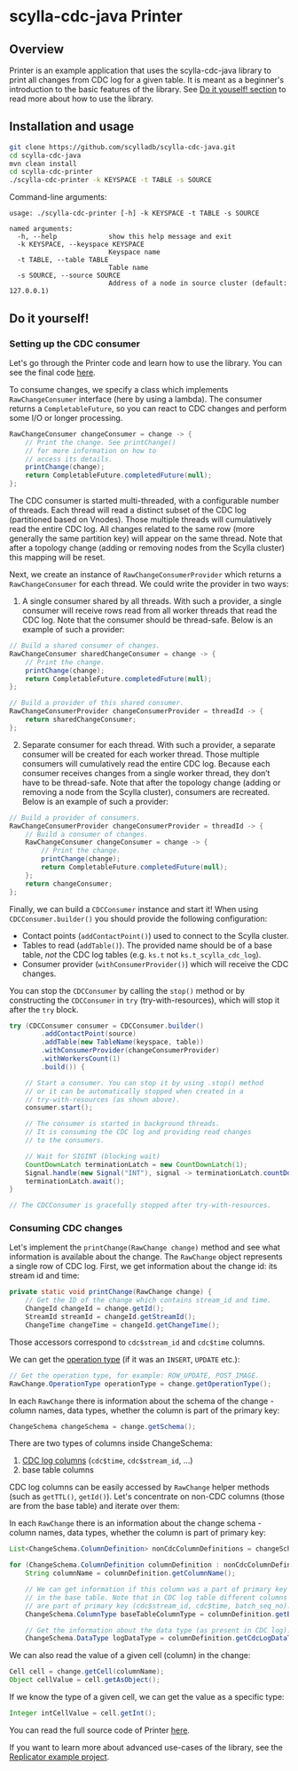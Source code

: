 # scylla-cdc-java Printer

## Overview

Printer is an example application that uses the scylla-cdc-java library to print all changes from CDC log for a given table. It is meant as a beginner's introduction to the basic features of the library. See [Do it youself! section](#do-it-yourself) to read more about how to use the library.

## Installation and usage
```bash
git clone https://github.com/scylladb/scylla-cdc-java.git
cd scylla-cdc-java
mvn clean install
cd scylla-cdc-printer
./scylla-cdc-printer -k KEYSPACE -t TABLE -s SOURCE
```

Command-line arguments:
```
usage: ./scylla-cdc-printer [-h] -k KEYSPACE -t TABLE -s SOURCE

named arguments:
  -h, --help             show this help message and exit
  -k KEYSPACE, --keyspace KEYSPACE
                         Keyspace name
  -t TABLE, --table TABLE
                         Table name
  -s SOURCE, --source SOURCE
                         Address of a node in source cluster (default: 127.0.0.1)
```

## Do it yourself!

### Setting up the CDC consumer
Let's go through the Printer code and learn how to use the library. You can see the final code [here](src/main/java/com/scylladb/cdc/printer/Main.java).

To consume changes, we specify a class which implements `RawChangeConsumer` interface (here by using a lambda). The consumer returns a `CompletableFuture`, so you can react to CDC changes and perform some I/O or longer processing.

```java
RawChangeConsumer changeConsumer = change -> {
    // Print the change. See printChange()
    // for more information on how to
    // access its details.
    printChange(change);
    return CompletableFuture.completedFuture(null);
};
```

The CDC consumer is started multi-threaded, with a configurable number of threads. Each thread will read a distinct subset of the CDC log (partitioned based on Vnodes). Those multiple threads will cumulatively read the entire CDC log. All changes related to the same row (more generally the same partition key) will appear on the same thread. Note that after a topology change (adding or removing nodes from the Scylla cluster) this mapping will be reset.

Next, we create an instance of `RawChangeConsumerProvider` which returns a `RawChangeConsumer` for each thread. We could write the provider in two ways:

1. A single consumer shared by all threads. With such a provider, a single consumer will receive rows read from all worker threads that read the CDC log. Note that the consumer should be thread-safe. Below is an example of such a provider:
```java
// Build a shared consumer of changes.
RawChangeConsumer sharedChangeConsumer = change -> {
    // Print the change. 
    printChange(change);
    return CompletableFuture.completedFuture(null);
};

// Build a provider of this shared consumer. 
RawChangeConsumerProvider changeConsumerProvider = threadId -> {
    return sharedChangeConsumer;
};
```

2. Separate consumer for each thread. With such a provider, a separate consumer will be created for each worker thread. Those multiple consumers will cumulatively read the entire CDC log. Because each consumer receives changes from a single worker thread, they don’t have to be thread-safe. Note that after the topology change (adding or removing a node from the Scylla cluster), consumers are recreated. Below is an example of such a provider:
```java
// Build a provider of consumers. 
RawChangeConsumerProvider changeConsumerProvider = threadId -> {
    // Build a consumer of changes.
    RawChangeConsumer changeConsumer = change -> {
        // Print the change. 
        printChange(change);
        return CompletableFuture.completedFuture(null);
    };
    return changeConsumer;
};
```

Finally, we can build a `CDCConsumer` instance and start it! When using `CDCConsumer.builder()` you should provide the following configuration:
- Contact points (`addContactPoint()`) used to connect to the Scylla cluster.
- Tables to read (`addTable()`). The provided name should be of a base table, *not* the CDC log tables (e.g. `ks.t` not `ks.t_scylla_cdc_log`).
- Consumer provider (`withConsumerProvider()`) which will receive the CDC changes.

You can stop the `CDCConsumer` by calling the `stop()` method or by constructing the `CDCConsumer` in `try` (try-with-resources), which will stop it after the `try` block.

```java
try (CDCConsumer consumer = CDCConsumer.builder()
        .addContactPoint(source)
        .addTable(new TableName(keyspace, table))
        .withConsumerProvider(changeConsumerProvider)
        .withWorkersCount(1)
        .build()) {

    // Start a consumer. You can stop it by using .stop() method
    // or it can be automatically stopped when created in a
    // try-with-resources (as shown above).
    consumer.start();

    // The consumer is started in background threads.
    // It is consuming the CDC log and providing read changes
    // to the consumers.

    // Wait for SIGINT (blocking wait)
    CountDownLatch terminationLatch = new CountDownLatch(1);
    Signal.handle(new Signal("INT"), signal -> terminationLatch.countDown());
    terminationLatch.await();
}

// The CDCConsumer is gracefully stopped after try-with-resources.
```

### Consuming CDC changes

Let's implement the `printChange(RawChange change)` method and see what information is available about the change. The `RawChange` object represents a single row of CDC log. First, we get information about the change id: its stream id and time:

```java
private static void printChange(RawChange change) {
    // Get the ID of the change which contains stream_id and time.
    ChangeId changeId = change.getId();
    StreamId streamId = changeId.getStreamId();
    ChangeTime changeTime = changeId.getChangeTime();
```

Those accessors correspond to `cdc$stream_id` and `cdc$time` columns.

We can get the [operation type](https://docs.scylladb.com/using-scylla/cdc/cdc-log-table/#operation-column) (if it was an `INSERT`, `UPDATE` etc.):

```java
// Get the operation type, for example: ROW_UPDATE, POST_IMAGE.
RawChange.OperationType operationType = change.getOperationType();
```

In each `RawChange` there is information about the schema of the change - column names, data types, whether the column is part of the primary key:

```java
ChangeSchema changeSchema = change.getSchema();
```

There are two types of columns inside ChangeSchema:
1. [CDC log columns](https://docs.scylladb.com/using-scylla/cdc/cdc-log-table/) (`cdc$time`, `cdc$stream_id`, ...)
2. base table columns

CDC log columns can be easily accessed by `RawChange` helper methods (such as `getTTL()`, `getId()`). Let's concentrate on non-CDC columns (those are from the base table) and iterate over them:


In each `RawChange` there is an information about the change schema - column names, data types, whether the column is part of primary key:

```java
List<ChangeSchema.ColumnDefinition> nonCdcColumnDefinitions = changeSchema.getNonCdcColumnDefinitions();

for (ChangeSchema.ColumnDefinition columnDefinition : nonCdcColumnDefinitions) {
    String columnName = columnDefinition.getColumnName();

    // We can get information if this column was a part of primary key
    // in the base table. Note that in CDC log table different columns
    // are part of primary key (cdc$stream_id, cdc$time, batch_seq_no).
    ChangeSchema.ColumnType baseTableColumnType = columnDefinition.getBaseTableColumnType();

    // Get the information about the data type (as present in CDC log).
    ChangeSchema.DataType logDataType = columnDefinition.getCdcLogDataType();
```

We can also read the value of a given cell (column) in the change:
```java
Cell cell = change.getCell(columnName);
Object cellValue = cell.getAsObject();
```

If we know the type of a given cell, we can get the value as a specific type:
```java
Integer intCellValue = cell.getInt();
```

You can read the full source code of Printer [here](src/main/java/com/scylladb/cdc/printer/Main.java). 

If you want to learn more about advanced use-cases of the library, see the [Replicator example project](https://github.com/scylladb/scylla-cdc-java/tree/master/scylla-cdc-replicator).
